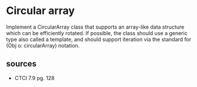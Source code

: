 # Circular array
Implement a CircularArray class that supports an array-like data structure which can be efficiently rotated. If possible, the class should use a generic type also called a template, and should support iteration via the standard for (Obj o: circularArray) notation.

## sources
  - CTCI 7.9 pg. 128

